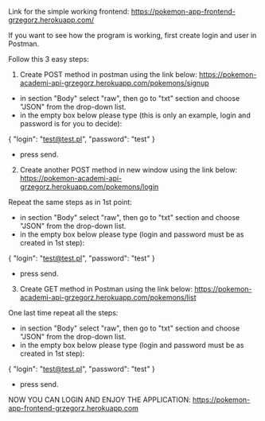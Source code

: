 Link for the simple working frontend: https://pokemon-app-frontend-grzegorz.herokuapp.com/

If you want to see how the program is working, first create login and user in Postman.

Follow this 3 easy steps:

1) Create POST method in postman using the link below: 
https://pokemon-academi-api-grzegorz.herokuapp.com/pokemons/signup

- in section "Body" select "raw", then go to "txt" section and choose "JSON" from the drop-down list.
- in the empty box below please type (this is only an example, login and password is for you to decide):

{ 
"login": "test@test.pl", 
"password": "test" 
}

- press send.

2) Create another POST method in new window using the link below: 
https://pokemon-academi-api-grzegorz.herokuapp.com/pokemons/login

Repeat the same steps as in 1st point:

- in section "Body" select "raw", then go to "txt" section and choose "JSON" from the drop-down list.
- in the empty box below please type (login and password must be as created in 1st step):

{ 
"login": "test@test.pl", 
"password": "test" 
}

- press send.

3) Create GET method in Postman using the link below: 
https://pokemon-academi-api-grzegorz.herokuapp.com/pokemons/list

One last time repeat all the steps:

- in section "Body" select "raw", then go to "txt" section and choose "JSON" from the drop-down list.
- in the empty box below please type (login and password must be as created in 1st step):

{ 
"login": "test@test.pl", 
"password": "test" 
}

- press send.

NOW YOU CAN LOGIN AND ENJOY THE APPLICATION: https://pokemon-app-frontend-grzegorz.herokuapp.com
